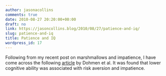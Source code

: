 ```yaml
---
author: jasonacollins
comments: true
date: 2010-08-27 20:20:00+00:00
draft: no
link: https://jasoncollins.blog/2010/08/27/patience-and-iq/
slug: patience-and-iq
title: Patience and IQ
wordpress_id: 17
---
```


Following from my recent post on marshmallows and impatience, I have come across the following [article](http://papers.ssrn.com/sol3/papers.cfm?abstract_id=1392164) by Dohmen et al[](http://papers.ssrn.com/sol3/papers.cfm?abstract_id=1392164). It was found that lower cognitive ability was associated with risk aversion and impatience.
